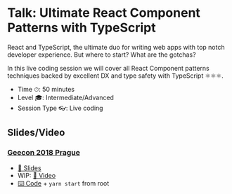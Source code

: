 # Talk: Ultimate React Component Patterns with TypeScript

React and TypeScript, the ultimate duo for writing web apps with top notch developer experience. But where to start? What are the gotchas?

In this live coding session we will cover all React Component patterns techniques backed by excellent DX and type safety with TypeScript ⚛⚛⚛.

- Time ⏱: 50 minutes
- Level 🎓: Intermediate/Advanced
- Session Type 👓: Live coding

## Slides/Video

### [Geecon 2018 Prague](https://2018.geecon.cz/schedule-day2/)

- [📄 Slides](https://speakerdeck.com/martin_hotell/ultimate-react-component-patterns-with-typescript)
- WIP: [🎥 Video]()
- [⌨️ Code](./src/live-finish) + `yarn start` from root
